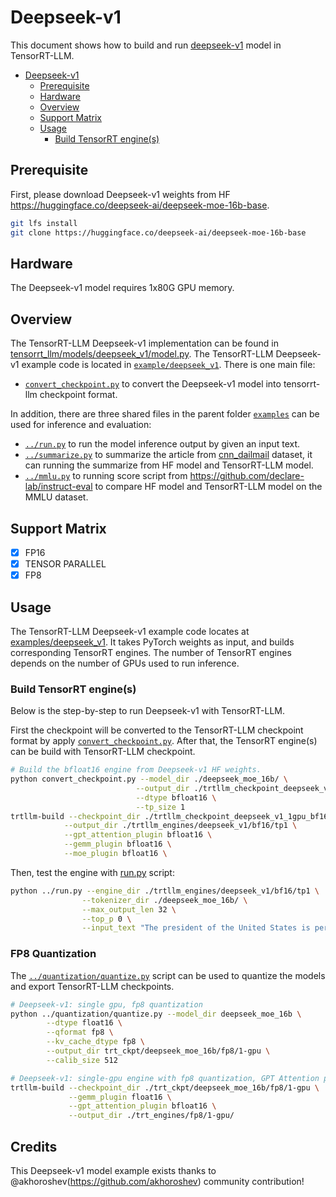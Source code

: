 # Deepseek-v1

This document shows how to build and run [deepseek-v1](https://arxiv.org/pdf/2401.06066) model in TensorRT-LLM.

- [Deepseek-v1](#deepseek-v1)
    - [Prerequisite](#prerequistie)
    - [Hardware](#hardware)
    - [Overview](#overview)
    - [Support Matrix](#support-matrix)
    - [Usage](#usage)
        - [Build TensorRT engine(s)](#build-tensorrt-engines)

## Prerequisite

First, please download Deepseek-v1 weights from HF https://huggingface.co/deepseek-ai/deepseek-moe-16b-base.

```bash
git lfs install
git clone https://huggingface.co/deepseek-ai/deepseek-moe-16b-base
```

## Hardware

The Deepseek-v1 model requires 1x80G GPU memory.

## Overview

The TensorRT-LLM Deepseek-v1 implementation can be found in [tensorrt_llm/models/deepseek_v1/model.py](../../tensorrt_llm/models/deepseek_v1/model.py). The TensorRT-LLM Deepseek-v1 example code is located in [`example/deepseek_v1`](./). There is one main file:

* [`convert_checkpoint.py`](./convert_checkpoint.py) to convert the Deepseek-v1 model into tensorrt-llm checkpoint format.

In addition, there are three shared files in the parent folder [`examples`](../) can be used for inference and evaluation:

* [`../run.py`](../run.py) to run the model inference output by given an input text.
* [`../summarize.py`](../summarize.py) to summarize the article from [cnn_dailmail](https://huggingface.co/datasets/cnn_dailymail) dataset, it can running the summarize from HF model and TensorRT-LLM model.
* [`../mmlu.py`](../mmlu.py) to running score script from https://github.com/declare-lab/instruct-eval to compare HF model and TensorRT-LLM model on the MMLU dataset.

## Support Matrix

- [x] FP16
- [x] TENSOR PARALLEL
- [x] FP8

## Usage

The TensorRT-LLM Deepseek-v1 example code locates at [examples/deepseek_v1](./). It takes PyTorch weights as input, and builds corresponding TensorRT engines. The number of TensorRT engines depends on the number of GPUs used to run inference.

### Build TensorRT engine(s)

Below is the step-by-step to run Deepseek-v1 with TensorRT-LLM.

First the checkpoint will be converted to the TensorRT-LLM checkpoint format by apply [`convert_checkpoint.py`](./convert_checkpoint.py). After that, the TensorRT engine(s) can be build with TensorRT-LLM checkpoint.

```bash
# Build the bfloat16 engine from Deepseek-v1 HF weights.
python convert_checkpoint.py --model_dir ./deepseek_moe_16b/ \
                            --output_dir ./trtllm_checkpoint_deepseek_v1_1gpu_bf16 \
                            --dtype bfloat16 \
                            --tp_size 1
trtllm-build --checkpoint_dir ./trtllm_checkpoint_deepseek_v1_1gpu_bf16 \
            --output_dir ./trtllm_engines/deepseek_v1/bf16/tp1 \
            --gpt_attention_plugin bfloat16 \
            --gemm_plugin bfloat16 \
            --moe_plugin bfloat16 \
```

Then, test the engine with [run.py](../run.py) script:

```bash
python ../run.py --engine_dir ./trtllm_engines/deepseek_v1/bf16/tp1 \
                --tokenizer_dir ./deepseek_moe_16b/ \
                --max_output_len 32 \
                --top_p 0 \
                --input_text "The president of the United States is person who"
```

### FP8 Quantization

The [`../quantization/quantize.py`](../quantization/quantize.py) script can be used to quantize the models and export TensorRT-LLM checkpoints.

```bash
# Deepseek-v1: single gpu, fp8 quantization
python ../quantization/quantize.py --model_dir deepseek_moe_16b \
        --dtype float16 \
        --qformat fp8 \
        --kv_cache_dtype fp8 \
        --output_dir trt_ckpt/deepseek_moe_16b/fp8/1-gpu \
        --calib_size 512

# Deepseek-v1: single-gpu engine with fp8 quantization, GPT Attention plugin, Gemm plugin
trtllm-build --checkpoint_dir ./trt_ckpt/deepseek_moe_16b/fp8/1-gpu \
             --gemm_plugin float16 \
             --gpt_attention_plugin bfloat16 \
             --output_dir ./trt_engines/fp8/1-gpu/
```
## Credits
This Deepseek-v1 model example exists thanks to @akhoroshev(https://github.com/akhoroshev) community contribution!

